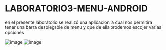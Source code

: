 # LABORATORIO3-MENU-ANDROID

en el presente laboratorio se realizó una aplicacion la cual nos permitira tener una barra desplegable de menu y que de ella prodemos escojer varias opciones

![image](https://github.com/bryan2255/laboratorio3/assets/133244305/c9a20a44-6877-40cf-b7ab-410602173b9b)
![image](https://github.com/bryan2255/laboratorio3/assets/133244305/ce9dadbe-49d5-4f57-b46e-2908eabc4b20)

